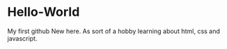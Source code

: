 # Hello-World
My first github
New here. As sort of a hobby learning about html, css and javascript.
